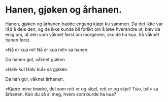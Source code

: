 # Hanen, gjøken og århanen.

Hanen, gjøken og århanen hadde engang kjøpt ku sammen. Da det ikke var råd å dele den, og de ikke kunde bli forlikt om å løse hverandre ut, blev de enig om, at den som våknet først om morgenen, skulde ha kua. Så våknet hanen først.

«Nå er kua mi!
Nå er kua mi!» sa hanen.

Da hanen gol, våknet gjøken.

«Halv ku!
Halv ku!» sa gjøken.

Da han gol, våknet århanen.

«Kjære mine brødre, del
som rett er og skjel,
rett er og skjel! Tsio, tsi!» sa århanen. Kan du
så si meg, hvem som burde ha kua?
